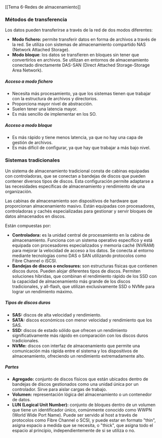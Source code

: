 [[Tema 6-Redes de almacenamiento]]

### Métodos de transferencia
Los datos pueden transferirse a través de la red de dos modos diferentes:
+ **Modo fichero:** permite transferir datos en forma de archivos a través de la red. Se utiliza con sistemas de almacenamiento compartido NAS (Network Attached Storage). 
+ **Modo bloque**: los datos se transfieren en bloques sin tener que convertirlos en archivos. Se utilizan en entornos de almacenamiento  conectado directamente DAS-SAN (Direct Attached Storage-Storage Area Network).

##### Acceso a modo fichero
+ Necesita más procesamiento, ya que los sistemas tienen que  trabajar con la estructura de archivos y directorios.
+ Proporciona mayor nivel de abstracción.
+ Suelen tener una latencia mayor.
+ Es más sencillo de implementar en los SO.

##### Acceso a modo bloque
+ Es más rápido y tiene menos latencia, ya que no hay una capa de gestión de archivos.
+ Es más difícil de configurar, ya que hay que trabajar a más bajo nivel.

### Sistemas tradicionales
Un sistema de almacenamiento tradicional consta de cabinas equipadas con controladoras, que se conectan a bandejas de discos que pueden contener diversos tipos de discos. Esta configuración permite adaptarse a las necesidades específicas de almacenamiento y rendimiento de una organización.

Las cabinas de almacenamiento son dispositivos de hardware que proporcionan almacenamiento masivo. Están equipadas con procesadores, controladoras y cachés especializadas para gestionar y servir bloques de datos almacenados en discos.

Están compuestas por:
+ **Controladora:** es la unidad central de procesamiento en la cabina de almacenamiento. Funciona con un sistema operativo específico y está equipada con procesadores especializados y memoria caché (NVRAM) para mejorar la velocidad de acceso a los datos. Se conecta al entorno mediante tecnologías como DAS o SAN utilizando protocolos como Fibre Channel o iSCSI.
+ **Bandejas de discos o enclosures:** son estructuras físicas que contienen discos duros. Pueden alojar diferentes tipos de discos. Permiten soluciones híbridas, que combinan el rendimiento rápido de los SSD con la capacidad de almacenamiento más grande de los discos tradicionales, y all-flash, que utilizan exclusivamente SSD o NVMe para lograr un rendimiento máximo.

##### Tipos de discos duros
+ **SAS:** discos de alta velocidad y rendimiento.
+ **SATA:** discos económicos con menor velocidad y rendimiento que los SAS.
+ **SSD:** discos de estado sólido que ofrecen un rendimiento significativamente más rápido en comparación con los discos duros tradicionales.
+ **NVMe:** discos con interfaz de almacenamiento que permite una comunicación más rápida entre el sistema y los dispositivos de almacenamiento, ofreciendo un rendimiento extremadamente alto.

##### Partes
+ **Agregado:** conjunto de discos físicos que están ubicados dentro de bandejas de discos gestionados como una unidad única por un controlador. Sirve para aislar cargas de trabajo.
+ **Volumen:** representación lógica del almacenamiento o un contenedor de datos.
+ **LUN (Logical Unit Number):** conjunto de bloques dentro de un volumen que tiene un identificador único, comúnmente conocido como WWPN (World Wide Port Name). Puede ser servido al host a través de protocolos como Fibre Channel o SCSI, y puede estar en formato "thin", asigna espacio a medida que se necesita, o "thick", que asigna todo el espacio al principio, independientemente de si se utiliza o no.